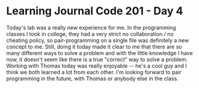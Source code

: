 # Learning Journal Code 201 - Day 4

Today's lab was a really new experience for me. In the programming classes I took in college, they had a very strict no collaboration / no cheating policy, so pair-programming on a single file was definitely a new concept to me. Still, doing it today made it clear to me that there are so many different ways to solve a problem and with the little knowledge I have now, it doesn't seem like there is a true "correct" way to solve a problem. Working with Thomas today was really enjoyable -- he's a cool guy and I think we both learned a lot from each other. I'm looking forward to pair programming in the future, with Thomas or anybody else in the class.
